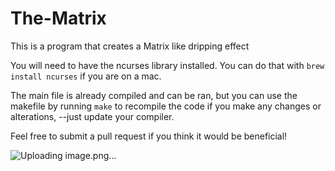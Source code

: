 # The-Matrix
This is a program that creates a Matrix like dripping effect 

You will need to have the ncurses library installed. You can do that with `brew install ncurses` if you are on a mac. 

The main file is already compiled and can be ran, but you can use the makefile by running `make` to recompile the code if you make any changes or alterations, --just update your compiler. 

Feel free to submit a pull request if you think it would be beneficial!

![Uploading image.png…]()
